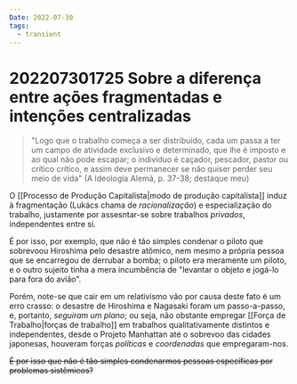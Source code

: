 ```yaml
---
Date: 2022-07-30
tags:
  - transient
---
```

# 202207301725 Sobre a diferença entre ações fragmentadas e intenções centralizadas
> "Logo que o trabalho começa a ser distribuído, cada um passa a ter um campo de atividade exclusivo e determinado, que lhe é imposto e ao qual não pode escapar; o indivíduo é caçador, pescador, pastor ou crítico crítico, e assim deve permanecer se não quiser perder seu meio de vida" (A Ideologia Alemã, p. 37-38; destaque meu)

O [[Processo de Produção Capitalista|modo de produção capitalista]] induz à fragmentação (Lukács chama de *racionalização*) e especialização do trabalho, justamente por assesntar-se sobre trabalhos *privados*, independentes entre si. 

É por isso, por exemplo, que não é tão simples condenar o piloto que sobrevoou Hiroshima pelo desastre atômico, nem mesmo a própria pessoa que se encarregou de derrubar a bomba; o piloto era meramente um piloto, e o outro sujeito tinha a mera incumbência de "levantar o objeto e jogá-lo para fora do avião". 

Porém, note-se que cair em um relativismo vão por causa deste fato é um erro crasso: o desastre de Hiroshima e Nagasaki foram um passo-a-passo, e, portanto, *seguiram um plano*; ou seja, não obstante empregar [[Força de Trabalho|forças de trabalho]] em trabalhos qualitativamente distintos e independentes, desde o Projeto Manhattan até o sobrevoo das cidades japonesas, houveram forças *políticas* e *coordenadas* que empregaram-nos. 

~~É por isso que não é tão simples condenarmos pessoas específicas por problemas sistêmicos?~~